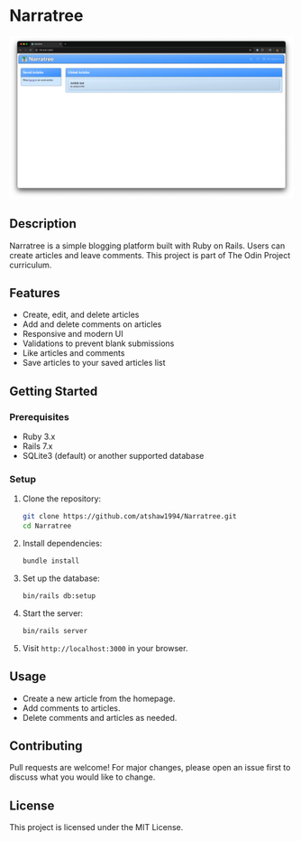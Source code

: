 # Narratree

![Screenshot](Screenshot.png)

## Description

Narratree is a simple blogging platform built with Ruby on Rails. Users can create articles and leave comments. This project is part of The Odin Project curriculum.

## Features

- Create, edit, and delete articles
- Add and delete comments on articles
- Responsive and modern UI
- Validations to prevent blank submissions
- Like articles and comments
- Save articles to your saved articles list

## Getting Started

### Prerequisites

- Ruby 3.x
- Rails 7.x
- SQLite3 (default) or another supported database

### Setup

1. Clone the repository:
   ```sh
   git clone https://github.com/atshaw1994/Narratree.git
   cd Narratree
   ```
2. Install dependencies:
   ```sh
   bundle install
   ```
3. Set up the database:
   ```sh
   bin/rails db:setup
   ```
4. Start the server:
   ```sh
   bin/rails server
   ```
5. Visit `http://localhost:3000` in your browser.

## Usage

- Create a new article from the homepage.
- Add comments to articles.
- Delete comments and articles as needed.

## Contributing

Pull requests are welcome! For major changes, please open an issue first to discuss what you would like to change.

## License

This project is licensed under the MIT License.

